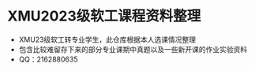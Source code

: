 # XMU2023级软工课程资料整理

- XMU23级软工转专业学生，此仓库根据本人选课情况整理
- 包含比较难留存下来的部分专业课期中真题以及一些新开课的作业实验资料
- QQ：2162880635
